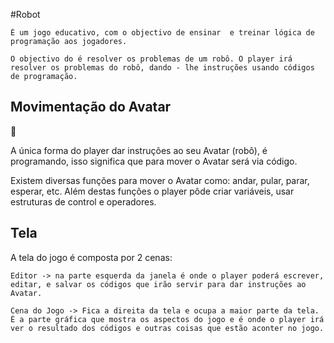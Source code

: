 #Robot

    É um jogo educativo, com o objectivo de ensinar  e treinar lógica de programação aos jogadores.

    O objectivo do é resolver os problemas de um robô. O player irá resolver os problemas do robô, dando - lhe instruções usando códigos de programação.


## Movimentação do Avatar
🔧

A única forma do player dar instruções ao seu Avatar (robô), é programando, isso significa que para mover o Avatar será via código.

Existem diversas funções para mover o Avatar como: andar, pular, parar, esperar, etc.
Além destas funções o player pôde criar variáveis, usar estruturas de control e operadores.

## Tela

A tela do jogo é composta por 2 cenas:

    Editor -> na parte esquerda da janela é onde o player poderá escrever, editar, e salvar os códigos que irão servir para dar instruções ao Avatar.
  
    Cena do Jogo -> Fica a direita da tela e ocupa a maior parte da tela. É a parte gráfica que mostra os aspectos do jogo e é onde o player irá ver o resultado dos códigos e outras coisas que estão aconter no jogo.
